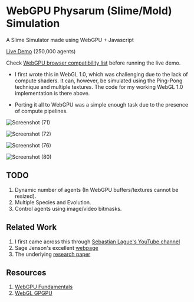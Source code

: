 # WebGPU Physarum (Slime/Mold) Simulation

A Slime Simulator made using WebGPU + Javascript

[Live Demo](https://shridhar2602.github.io/WebGPU-Slime-Simulation/) (250,000 agents)

Check [WebGPU browser compatibility list](https://developer.mozilla.org/en-US/docs/Web/API/WebGPU_API#browser_compatibility) before running the live demo.

- I first wrote this in WebGL 1.0, which was challenging due to the lack of compute shaders. It can, however, be simulated using the Ping-Pong technique and multiple textures.
The code for my working WebGL 1.0 implementation is there above.

- Porting it all to WebGPU was a simple enough task due to the presence of compute pipelines.

![Screenshot (71)](https://github.com/Shridhar2602/WebGPU-Slime-Simulation/assets/63835433/2687f7aa-76fc-4b78-bb2e-2dc0e97f44b3)

![Screenshot (72)](https://github.com/Shridhar2602/WebGPU-Slime-Simulation/assets/63835433/332774b0-1f34-4709-a0cd-6e9935e3c66f)

![Screenshot (76)](https://github.com/Shridhar2602/WebGPU-Slime-Simulation/assets/63835433/d4fe181c-a48b-46d3-9ca9-b7c2fb18ea68)

![Screenshot (80)](https://github.com/Shridhar2602/WebGPU-Slime-Simulation/assets/63835433/75dddbb4-e5e9-4774-8b53-c9e567a00483)

## TODO
1. Dynamic number of agents (In WebGPU buffers/textures cannot be resized).
2. Multiple Species and Evolution.
3. Control agents using image/video bitmasks.

## Related Work 
1. I first came across this through [Sebastian Lague's YouTube channel](https://youtu.be/X-iSQQgOd1A)
3. Sage Jenson's excellent [webpage](https://cargocollective.com/sagejenson/physarum)
2. The underlying [research paper](https://uwe-repository.worktribe.com/output/980579)

## Resources 
1. [WebGPU Fundamentals](https://webgpufundamentals.org/)
2. [WebGL GPGPU](https://webglfundamentals.org/webgl/lessons/webgl-gpgpu.html)
